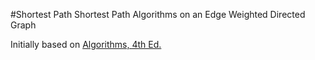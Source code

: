 #Shortest Path
Shortest Path Algorithms on an Edge Weighted Directed Graph

Initially based on <a href="http://algs4.cs.princeton.edu/home/" target="_blank">Algorithms, 4th Ed.</a>

